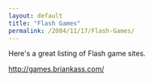 ```yaml
---
layout: default
title: "Flash Games"
permalink: /2004/11/17/Flash-Games/
---
```


<P>Here's a great listing of Flash game sites.</P>
<P><A class="" href="http://games.briankass.com/" target=_blank>http://games.briankass.com/</A></P>
